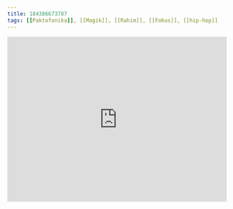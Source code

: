 ```yaml
---
title: 184386673787
tags: [[Paktofonika]], [[Magik]], [[Rahim]], [[Fokus]], [[hip-hop]]
---
```

<iframe allow="accelerometer; autoplay; clipboard-write; encrypted-media; gyroscope; picture-in-picture" allowfullscreen="" frameborder="0" height="375" id="youtube_iframe" src="https://www.youtube.com/embed/yiwek6SDl7w?feature=oembed&amp;enablejsapi=1&amp;origin=https://safe.txmblr.com&amp;wmode=opaque" width="500"></iframe>